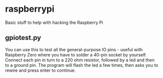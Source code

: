 # raspberrypi

Basic stuff to help with hacking the Raspberry Pi

## gpiotest.py

You can use this to test all the general-purpose IO pins - useful with 
Raspberry Zero where you have to solder a 40-pin socket by yourself. 
Connect each pin in turn to a 220 ohm resistor, followed by a led and 
then to a ground pin. The program will flash the led a few times, then 
asks you to rewire and press enter to continue.
